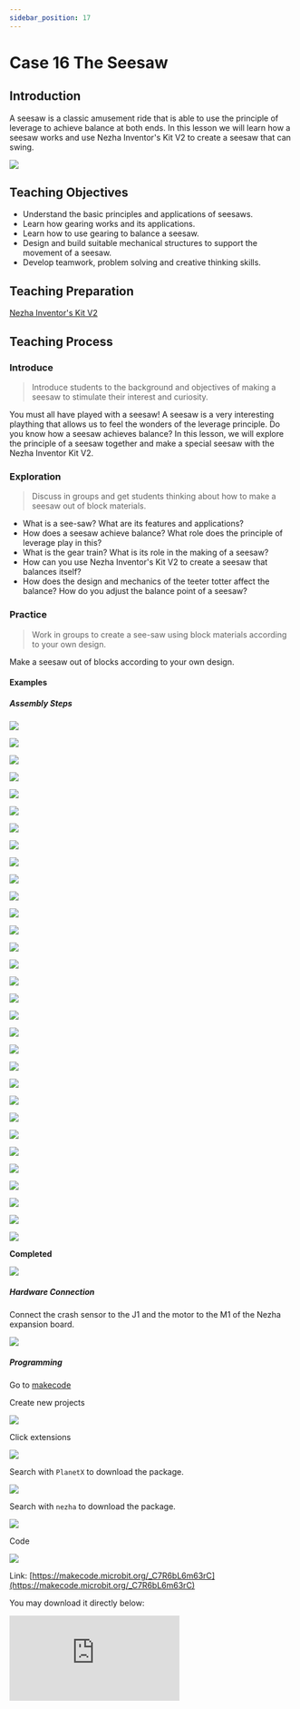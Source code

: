 ```yaml
---
sidebar_position: 17
---
```


# Case 16 The Seesaw

## Introduction 

A seesaw is a classic amusement ride that is able to use the principle of leverage to achieve balance at both ends. In this lesson we will learn how a seesaw works and use Nezha Inventor's Kit V2 to create a seesaw that can swing.

![](./images/nezha-inventors-kit-v2-case-16-01.png)

## Teaching Objectives

- Understand the basic principles and applications of seesaws.
- Learn how gearing works and its applications.
- Learn how to use gearing to balance a seesaw.
- Design and build suitable mechanical structures to support the movement of a seesaw.
- Develop teamwork, problem solving and creative thinking skills.

## Teaching Preparation

[Nezha Inventor's Kit V2](https://www.elecfreaks.com/nezha-inventor-s-kit-v2-for-micro-bit.html)


## Teaching Process

### Introduce

>Introduce students to the background and objectives of making a seesaw to stimulate their interest and curiosity.

You must all have played with a seesaw! A seesaw is a very interesting plaything that allows us to feel the wonders of the leverage principle. Do you know how a seesaw achieves balance? In this lesson, we will explore the principle of a seesaw together and make a special seesaw with the Nezha Inventor Kit V2.

### Exploration

>Discuss in groups and get students thinking about how to make a seesaw out of block materials.

- What is a see-saw? What are its features and applications?
- How does a seesaw achieve balance? What role does the principle of leverage play in this?
- What is the gear train? What is its role in the making of a seesaw?
- How can you use Nezha Inventor's Kit V2 to create a seesaw that balances itself?
- How does the design and mechanics of the teeter totter affect the balance? How do you adjust the balance point of a seesaw?

### Practice

>Work in groups to create a see-saw using block materials according to your own design.

Make a seesaw out of blocks according to your own design.



#### Examples

##### Assembly Steps

![](./images/nezha-inventors-kit-v2-step-16-01.png)

![](./images/nezha-inventors-kit-v2-step-16-02.png)

![](./images/nezha-inventors-kit-v2-step-16-03.png)

![](./images/nezha-inventors-kit-v2-step-16-04.png)

![](./images/nezha-inventors-kit-v2-step-16-05.png)

![](./images/nezha-inventors-kit-v2-step-16-06.png)

![](./images/nezha-inventors-kit-v2-step-16-07.png)

![](./images/nezha-inventors-kit-v2-step-16-08.png)

![](./images/nezha-inventors-kit-v2-step-16-09.png)

![](./images/nezha-inventors-kit-v2-step-16-10.png)

![](./images/nezha-inventors-kit-v2-step-16-11.png)

![](./images/nezha-inventors-kit-v2-step-16-12.png)

![](./images/nezha-inventors-kit-v2-step-16-13.png)

![](./images/nezha-inventors-kit-v2-step-16-14.png)

![](./images/nezha-inventors-kit-v2-step-16-15.png)

![](./images/nezha-inventors-kit-v2-step-16-16.png)

![](./images/nezha-inventors-kit-v2-step-16-17.png)

![](./images/nezha-inventors-kit-v2-step-16-18.png)

![](./images/nezha-inventors-kit-v2-step-16-19.png)

![](./images/nezha-inventors-kit-v2-step-16-20.png)

![](./images/nezha-inventors-kit-v2-step-16-21.png)

![](./images/nezha-inventors-kit-v2-step-16-22.png)

![](./images/nezha-inventors-kit-v2-step-16-23.png)

![](./images/nezha-inventors-kit-v2-step-16-24.png)

![](./images/nezha-inventors-kit-v2-step-16-25.png)

![](./images/nezha-inventors-kit-v2-step-16-26.png)

![](./images/nezha-inventors-kit-v2-step-16-27.png)

![](./images/nezha-inventors-kit-v2-step-16-28.png)

![](./images/nezha-inventors-kit-v2-step-16-29.png)

![](./images/nezha-inventors-kit-v2-step-16-30.png)

![](./images/nezha-inventors-kit-v2-step-16-31.png)

**Completed**

![](./images/nezha-inventors-kit-v2-case-16-01.png)

##### Hardware Connection

Connect the crash sensor to the J1 and the motor to the M1 of the Nezha expansion board.

![](./images/nezha-inventors-kit-v2-case-16-02.png)

##### Programming 

Go to [makecode](https://makecode.microbit.org/#)

Create new projects

![](./images/nezha-inventors-kit-v2-case-19-03.png)

Click extensions

![](./images/nezha-inventors-kit-v2-case-19-04.png)


Search with `PlanetX` to download the package. 

![](./images/nezha-inventors-kit-v2-case-19-05.png)

Search with `nezha` to download the package. 

![](./images/nezha-inventors-kit-v2-case-19-06.png)

Code

![](./images/nezha-inventors-kit-v2-case-16-07.png)


Link: [https://makecode.microbit.org/_C7R6bL6m63rC](https://makecode.microbit.org/_C7R6bL6m63rC)

You may download it directly below:

<div
    style={{
        position: 'relative',
        paddingBottom: '60%',
        overflow: 'hidden',
    }}
>
    <iframe
        src="https://makecode.microbit.org/_C7R6bL6m63rC"
        frameborder="0"
        sandbox="allow-popups allow-forms allow-scripts allow-same-origin"
        style={{
            position: 'absolute',
            width: '100%',
            height: '100%',
        }}
    />
</div>



### Demonstration

>Present in groups and compare the results and effectiveness of each group.

#### Result

Press the crash sensor to start the seesaw, press the crash sensor again to stop the seesaw.

![](./images/nezha-inventors-kit-v2-case-16.gif)

### Reflection

>Share in groups so that students in each group can share their production process and insights, summarise the problems and solutions they encountered, and evaluate their strengths and weaknesses.
